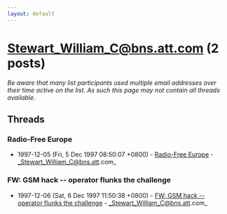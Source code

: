 ```yaml
---
layout: default
---
```


# Stewart_William_C@bns.att.com (2 posts)

_Be aware that many list participants used multiple email addresses over their time active on the list. As such this page may not contain all threads available._

## Threads

### Radio-Free Europe
+ 1997-12-05 (Fri, 5 Dec 1997 08:50:07 +0800) - [Radio-Free Europe](/archive/1997/12/63f6e15fbdc6de44dfb64daa1565f9ab7505dbb143d32be718bd9d341f21cb61) - _Stewart_William_C@bns.att.com_

### FW: GSM hack -- operator flunks the challenge
+ 1997-12-06 (Sat, 6 Dec 1997 11:50:38 +0800) - [FW: GSM hack -- operator flunks the challenge](/archive/1997/12/9f4f58f3be1cdc17c561454ea16ae85465f1a0c98bfa5d0b5d59bd73a19b4da5) - _Stewart_William_C@bns.att.com_

